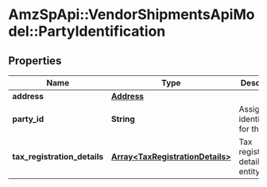 # AmzSpApi::VendorShipmentsApiModel::PartyIdentification

## Properties
Name | Type | Description | Notes
------------ | ------------- | ------------- | -------------
**address** | [**Address**](Address.md) |  | [optional] 
**party_id** | **String** | Assigned identification for the party. | 
**tax_registration_details** | [**Array&lt;TaxRegistrationDetails&gt;**](TaxRegistrationDetails.md) | Tax registration details of the entity. | [optional] 

